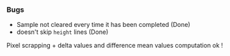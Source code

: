 ### Bugs

- Sample not cleared every time it has been completed (Done)
- doesn't skip `height` lines (Done)

Pixel scrapping + delta values and difference mean values computation ok !